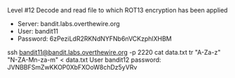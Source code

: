 Level #12 Decode and read file to which ROT13 encryption has been applied
- Server: bandit.labs.overthewire.org
- User: bandit11
- Password: 6zPeziLdR2RKNdNYFNb6nVCKzphlXHBM

ssh bandit11@bandit.labs.overthewire.org -p 2220
cat data.txt
tr "A-Za-z" "N-ZA-Mn-za-m" < data.txt
User bandit12 password: JVNBBFSmZwKKOP0XbFXOoW8chDz5yVRv
